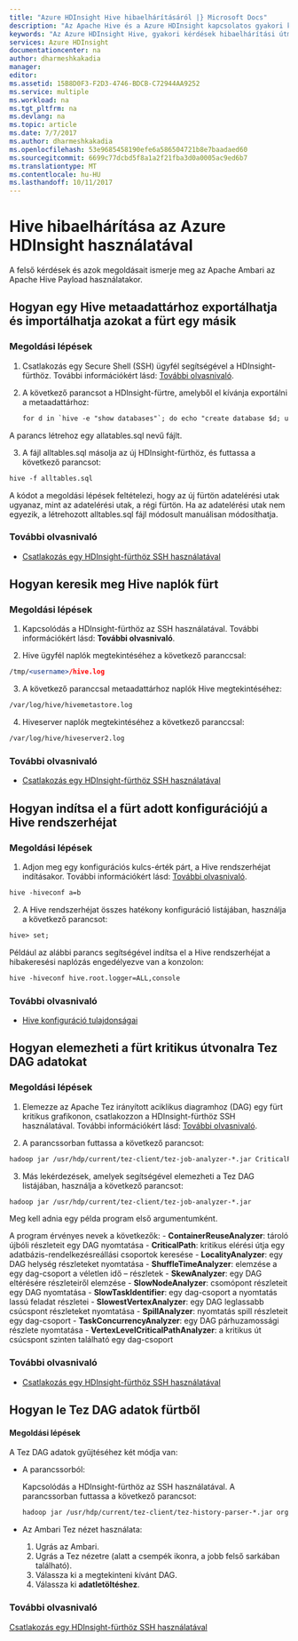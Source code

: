 ```yaml
---
title: "Azure HDInsight Hive hibaelhárításáról |} Microsoft Docs"
description: "Az Apache Hive és a Azure HDInsight kapcsolatos gyakori kérdésekre adott válaszok."
keywords: "Az Azure HDInsight Hive, gyakori kérdések hibaelhárítási útmutatója, gyakori kérdések"
services: Azure HDInsight
documentationcenter: na
author: dharmeshkakadia
manager: 
editor: 
ms.assetid: 15B8D0F3-F2D3-4746-BDCB-C72944AA9252
ms.service: multiple
ms.workload: na
ms.tgt_pltfrm: na
ms.devlang: na
ms.topic: article
ms.date: 7/7/2017
ms.author: dharmeshkakadia
ms.openlocfilehash: 53e9685458190efe6a586504721b8e7baadaed60
ms.sourcegitcommit: 6699c77dcbd5f8a1a2f21fba3d0a0005ac9ed6b7
ms.translationtype: MT
ms.contentlocale: hu-HU
ms.lasthandoff: 10/11/2017
---
```

# <a name="troubleshoot-hive-by-using-azure-hdinsight"></a>Hive hibaelhárítása az Azure HDInsight használatával

A felső kérdések és azok megoldásait ismerje meg az Apache Ambari az Apache Hive Payload használatakor.


## <a name="how-do-i-export-a-hive-metastore-and-import-it-on-another-cluster"></a>Hogyan egy Hive metaadattárhoz exportálhatja és importálhatja azokat a fürt egy másik


### <a name="resolution-steps"></a>Megoldási lépések

1. Csatlakozás egy Secure Shell (SSH) ügyfél segítségével a HDInsight-fürthöz. További információkért lásd: [További olvasnivaló](#additional-reading-end).

2. A következő parancsot a HDInsight-fürtre, amelyből el kívánja exportálni a metaadattárhoz:

    ```apache
    for d in `hive -e "show databases"`; do echo "create database $d; use $d;" >> alltables.sql ; for t in `hive --database $d -e "show tables"` ; do ddl=`hive --database $d -e "show create table $t"`; echo "$ddl ;" >> alltables.sql ; echo "$ddl" | grep -q "PARTITIONED\s*BY" && echo "MSCK REPAIR TABLE $t ;" >> alltables.sql ; done; done
    ```

  A parancs létrehoz egy allatables.sql nevű fájlt.

3. A fájl alltables.sql másolja az új HDInsight-fürthöz, és futtassa a következő parancsot:

  ```apache
  hive -f alltables.sql
  ```

A kódot a megoldási lépések feltételezi, hogy az új fürtön adatelérési utak ugyanaz, mint az adatelérési utak, a régi fürtön. Ha az adatelérési utak nem egyezik, a létrehozott alltables.sql fájl módosult manuálisan módosíthatja.

### <a name="additional-reading"></a>További olvasnivaló

- [Csatlakozás egy HDInsight-fürthöz SSH használatával](hdinsight-hadoop-linux-use-ssh-unix.md)


## <a name="how-do-i-locate-hive-logs-on-a-cluster"></a>Hogyan keresik meg Hive naplók fürt

### <a name="resolution-steps"></a>Megoldási lépések

1. Kapcsolódás a HDInsight-fürthöz az SSH használatával. További információkért lásd: **További olvasnivaló**.

2. Hive ügyfél naplók megtekintéséhez a következő paranccsal:

  ```apache
  /tmp/<username>/hive.log 
  ```

3. A következő paranccsal metaadattárhoz naplók Hive megtekintéséhez:

  ```apache
  /var/log/hive/hivemetastore.log 
  ```

4. Hiveserver naplók megtekintéséhez a következő paranccsal:

  ```apache
  /var/log/hive/hiveserver2.log 
  ```

### <a name="additional-reading"></a>További olvasnivaló

- [Csatlakozás egy HDInsight-fürthöz SSH használatával](hdinsight-hadoop-linux-use-ssh-unix.md)


## <a name="how-do-i-launch-the-hive-shell-with-specific-configurations-on-a-cluster"></a>Hogyan indítsa el a fürt adott konfigurációjú a Hive rendszerhéjat

### <a name="resolution-steps"></a>Megoldási lépések

1. Adjon meg egy konfigurációs kulcs-érték párt, a Hive rendszerhéjat indításakor. További információkért lásd: [További olvasnivaló](#additional-reading-end).

  ```apache
  hive -hiveconf a=b 
  ```

2. A Hive rendszerhéjat összes hatékony konfiguráció listájában, használja a következő parancsot:

  ```apache
  hive> set;
  ```

  Például az alábbi parancs segítségével indítsa el a Hive rendszerhéjat a hibakeresési naplózás engedélyezve van a konzolon:

  ```apache
  hive -hiveconf hive.root.logger=ALL,console 
  ```

### <a name="additional-reading"></a>További olvasnivaló

- [Hive konfiguráció tulajdonságai](https://cwiki.apache.org/confluence/display/Hive/Configuration+Properties)


## <a name="how-do-i-analyze-tez-dag-data-on-a-cluster-critical-path"></a>Hogyan elemezheti a fürt kritikus útvonalra Tez DAG adatokat


### <a name="resolution-steps"></a>Megoldási lépések
 
1. Elemezze az Apache Tez irányított aciklikus diagramhoz (DAG) egy fürt kritikus grafikonon, csatlakozzon a HDInsight-fürthöz SSH használatával. További információkért lásd: [További olvasnivaló](#additional-reading-end).

2. A parancssorban futtassa a következő parancsot:
   
  ```apache
  hadoop jar /usr/hdp/current/tez-client/tez-job-analyzer-*.jar CriticalPath --saveResults --dagId <DagId> --eventFileName <DagData.zip> 
  ```

3. Más lekérdezések, amelyek segítségével elemezheti a Tez DAG listájában, használja a következő parancsot:

  ```apache
  hadoop jar /usr/hdp/current/tez-client/tez-job-analyzer-*.jar
  ```

  Meg kell adnia egy példa program első argumentumként.

  A program érvényes nevek a következők:
    - **ContainerReuseAnalyzer**: tároló újbóli részleteit egy DAG nyomtatása
    - **CriticalPath**: kritikus elérési útja egy adatbázis-rendelkezésreállási csoportok keresése
    - **LocalityAnalyzer**: egy DAG helység részleteket nyomtatása
    - **ShuffleTimeAnalyzer**: elemzése a egy dag-csoport a véletlen idő – részletek
    - **SkewAnalyzer**: egy DAG eltérésére részleteiről elemzése
    - **SlowNodeAnalyzer**: csomópont részleteit egy DAG nyomtatása
    - **SlowTaskIdentifier**: egy dag-csoport a nyomtatás lassú feladat részletei
    - **SlowestVertexAnalyzer**: egy DAG leglassabb csúcspont részleteket nyomtatása
    - **SpillAnalyzer**: nyomtatás spill részleteit egy dag-csoport
    - **TaskConcurrencyAnalyzer**: egy DAG párhuzamossági részlete nyomtatása
    - **VertexLevelCriticalPathAnalyzer**: a kritikus út csúcspont szinten található egy dag-csoport


### <a name="additional-reading"></a>További olvasnivaló

- [Csatlakozás egy HDInsight-fürthöz SSH használatával](hdinsight-hadoop-linux-use-ssh-unix.md)


## <a name="how-do-i-download-tez-dag-data-from-a-cluster"></a>Hogyan le Tez DAG adatok fürtből


#### <a name="resolution-steps"></a>Megoldási lépések

A Tez DAG adatok gyűjtéséhez két módja van:

- A parancssorból:
 
    Kapcsolódás a HDInsight-fürthöz az SSH használatával. A parancssorban futtassa a következő parancsot:

  ```apache
  hadoop jar /usr/hdp/current/tez-client/tez-history-parser-*.jar org.apache.tez.history.ATSImportTool -downloadDir . -dagId <DagId> 
  ```

- Az Ambari Tez nézet használata:
   
  1. Ugrás az Ambari. 
  2. Ugrás a Tez nézetre (alatt a csempék ikonra, a jobb felső sarkában található). 
  3. Válassza ki a megtekinteni kívánt DAG.
  4. Válassza ki **adatletöltéshez**.

### <a name="additional-reading-end"></a>További olvasnivaló

[Csatlakozás egy HDInsight-fürthöz SSH használatával](hdinsight-hadoop-linux-use-ssh-unix.md)







